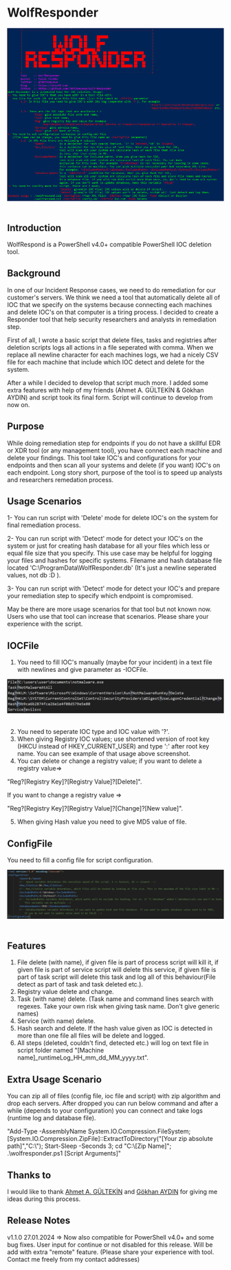 WolfResponder
===============

<img title="Help" src="help.png" style="display:block; margin-right:auto; margin-left:auto; padding-bottom:20px;">

Introduction
------------
WolfRespond is a PowerShell v4.0+ compatible PowerShell IOC deletion tool.

Background
----------
In one of our Incident Response cases, we need to do remediation for our customer's servers. We think we need a tool that automatically delete all of IOC that we specify on the systems because connecting each machines and delete IOC's on that computer is a tiring process. I decided to create a Responder tool that help security researchers and analysts in remediation step.

First of all, I wrote a basic script that delete files, tasks and registries after deletion scripts logs all actions in a file seperated with comma. When we replace all newline character for each machines logs, we had a nicely CSV file for each machine that include which IOC detect and delete for the system. 

After a while I decided to develop that script much more. I added some extra features with help of my friends (Ahmet A. GÜLTEKİN & Gökhan AYDIN) and script took its final form. Script will continue to develop from now on.

Purpose
-------
While doing remediation step for endpoints if you do not have a skillful EDR or XDR tool (or any management tool), you have connect each machine and delete your findings. This tool take IOC's and configurations for your endpoints and then scan all your systems and delete (if you want) IOC's on each endpoint. Long story short, purpose of the tool is to speed up analysts and researchers remedation process.

Usage Scenarios
-----

1- You can run script with 'Delete' mode for delete IOC's on the system for final remediation process.

2- You can run script with 'Detect' mode for detect your IOC's on the system or just for creating hash database for all your files which less or equal file size that you specify. This use case may be helpful for logging your files and hashes for specific systems. Filename and hash database file located 'C:\ProgramData\WolfResponder.db' (It's just a newline seperated values, not db :D ).

3- You can run script with 'Detect' mode for detect your IOC's and prepare your remediation step to specify which endpoint is compromised. 

May be there are more usage scenarios for that tool but not known now. Users who use that tool can increase that scenarios. Please share your experience with the script. 



IOCFile
-----

1. You need to fill IOC's manually (maybe for your incident) in a text file with newlines and give parameter as -IOCFile. 

<img title="IOC Types" src="ioc_types.png" style="display:block; margin-right:auto; margin-left:auto; padding-bottom:20px;">

2. You need to seperate IOC type and IOC value with '?'. 
3. When giving Registry IOC values; use shortened version of root key (HKCU instead of HKEY_CURRENT_USER) and type ':' after root key name. You can see example of that usage above screenshot. 
4. You can delete or change a registry value; if you want to delete a registry value=> 

"Reg?[Registry Key]?[Registry Value]?[Delete]". 

If you want to change a registry value => 

"Reg?[Registry Key]?[Registry Value]?[Change]?[New value]".

5. When giving Hash value you need to give MD5 value of file.

ConfigFile
-----

You need to fill a config file for script configuration. 

<img title="Config File" src="config_file.png" style="display:block; margin-right:auto; margin-left:auto; padding-bottom:20px;">

Features
-----

1. File delete (with name), if given file is part of process script will kill it, if given file is part of service script will delete this service, if given file is part of task script will delete this task and log all of this behaviour(File detect as part of task and task deleted etc.).
2. Registry value delete and change.
3. Task (with name) delete. (Task name and command lines search with regexes. Take your own risk when giving task name. Don't give generic names)
4. Service (with name) delete.
5. Hash search and delete. If the hash value given as IOC is detected in more than one file all files will be delete and logged.
6. All steps (deleted, couldn't find, detected etc.) will log on text file in script folder named "[Machine name]_runtimeLog_HH_mm_dd_MM_yyyy.txt".

Extra Usage Scenario
-----
You can zip all of files (config file, ioc file and script) with zip algorithm and drop each servers. After dropped you can run below command and after a while (depends to your configuration) you can connect and take logs (runtime log and database file).

"Add-Type -AssemblyName System.IO.Compression.FileSystem;[System.IO.Compression.ZipFile]::ExtractToDirectory("[Your zip absolute path]","C:\\"); Start-Sleep -Seconds 3; cd "C:\\[Zip Name]\"; .\wolfresponder.ps1 [Script Arguments]"



Thanks to
-----

I would like to thank [Ahmet A. GÜLTEKİN](https://www.linkedin.com/in/ahmetgultekin12/)  and [Gökhan AYDIN](https://www.linkedin.com/in/gkhn-ydn/) for giving me ideas during this process.

Release Notes
-----

v1.1.0 27.01.2024 => Now also compatible for PowerShell v4.0+ and some bug fixes. User input for continue or not disabled for this release. Will be add with extra "remote" feature. (Please share your experience with tool. Contact me freely from my contact addresses)
 
